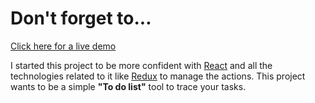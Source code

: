 Don't forget to...
==================
[Click here for a live demo](https://quirky-visvesvaraya-b8a984.netlify.com)

I started this project to be more confident with
[React](https://reactjs.org/)
and all the technologies related to it like
[Redux](https://redux.js.org/)
to manage the actions.
This project wants to be a simple **"To do list"** tool
to trace your tasks.